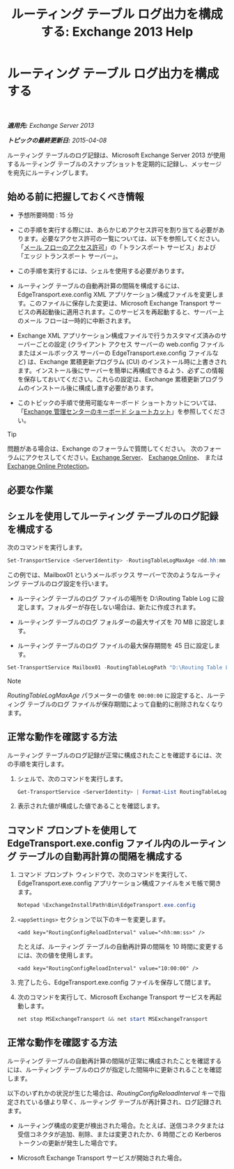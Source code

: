 ﻿---
title: 'ルーティング テーブル ログ出力を構成する: Exchange 2013 Help'
TOCTitle: ルーティング テーブル ログ出力を構成する
ms:assetid: 7184f8f7-4eb8-468a-aafe-b2d72868f820
ms:mtpsurl: https://technet.microsoft.com/ja-jp/library/Bb201696(v=EXCHG.150)
ms:contentKeyID: 49896309
ms.date: 04/24/2018
mtps_version: v=EXCHG.150
ms.translationtype: HT
---

# ルーティング テーブル ログ出力を構成する

 

_**適用先:** Exchange Server 2013_

_**トピックの最終更新日:** 2015-04-08_

ルーティング テーブルのログ記録は、Microsoft Exchange Server 2013 が使用するルーティング テーブルのスナップショットを定期的に記録し、メッセージを宛先にルーティングします。

## 始める前に把握しておくべき情報

  - 予想所要時間 : 15 分

  - この手順を実行する際には、あらかじめアクセス許可を割り当てる必要があります。必要なアクセス許可の一覧については、以下を参照してください。「[メール フローのアクセス許可](mail-flow-permissions-exchange-2013-help.md)」の「トランスポート サービス」および「エッジ トランスポート サーバー」。

  - この手順を実行するには、シェルを使用する必要があります。

  - ルーティング テーブルの自動再計算の間隔を構成するには、EdgeTransport.exe.config XML アプリケーション構成ファイルを変更します。このファイルに保存した変更は、Microsoft Exchange Transport サービスの再起動後に適用されます。このサービスを再起動すると、サーバー上のメール フローは一時的に中断されます。

  - Exchange XML アプリケーション構成ファイルで行うカスタマイズ済みのサーバーごとの設定 (クライアント アクセス サーバーの web.config ファイルまたはメールボックス サーバーの EdgeTransport.exe.config ファイルなど) は、Exchange 累積更新プログラム (CU) のインストール時に上書きされます。インストール後にサーバーを簡単に再構成できるよう、必ずこの情報を保存しておいてください。これらの設定は、Exchange 累積更新プログラムのインストール後に構成し直す必要があります。

  - このトピックの手順で使用可能なキーボード ショートカットについては、「[Exchange 管理センターのキーボード ショートカット](keyboard-shortcuts-in-the-exchange-admin-center-exchange-online-protection-help.md)」を参照してください。


> [!TIP]
> 問題がある場合は、Exchange のフォーラムで質問してください。 次のフォーラムにアクセスしてください。<A href="https://go.microsoft.com/fwlink/p/?linkid=60612">Exchange Server</A>、 <A href="https://go.microsoft.com/fwlink/p/?linkid=267542">Exchange Online</A>、 または <A href="https://go.microsoft.com/fwlink/p/?linkid=285351">Exchange Online Protection</A>。



## 必要な作業

## シェルを使用してルーティング テーブルのログ記録を構成する

次のコマンドを実行します。

```powershell
Set-TransportService <ServerIdentity> -RoutingTableLogMaxAge <dd.hh:mm:ss> -RoutingTableLogMaxDirectorySize <Size>  -RoutingTableLogPath <LocalFilePath>
```

この例では、Mailbox01 というメールボックス サーバーで次のようなルーティング テーブルのログ設定を行います。

  - ルーティング テーブルのログ ファイルの場所を D:\\Routing Table Log に設定します。フォルダーが存在しない場合は、新たに作成されます。

  - ルーティング テーブルのログ フォルダーの最大サイズを 70 MB に設定します。

  - ルーティング テーブルのログ ファイルの最大保存期間を 45 日に設定します。

<!-- end list -->

```powershell
Set-TransportService Mailbox01 -RoutingTableLogPath "D:\Routing Table Log" -RoutingTableLogMaxDirectorySize 70MB -RoutingTableLogMaxAge 45.00:00:00
```


> [!NOTE]
> <EM>RoutingTableLogMaxAge</EM> パラメーターの値を <CODE>00:00:00</CODE> に設定すると、ルーティング テーブルのログ ファイルが保存期間によって自動的に削除されなくなります。



## 正常な動作を確認する方法

ルーティング テーブルのログ記録が正常に構成されたことを確認するには、次の手順を実行します。

1.  シェルで、次のコマンドを実行します。
    
    ```powershell
    Get-TransportService <ServerIdentity> | Format-List RoutingTableLog*
    ```

2.  表示された値が構成した値であることを確認します。

## コマンド プロンプトを使用して EdgeTransport.exe.config ファイル内のルーティング テーブルの自動再計算の間隔を構成する

1.  コマンド プロンプト ウィンドウで、次のコマンドを実行して、EdgeTransport.exe.config アプリケーション構成ファイルをメモ帳で開きます。
    
    ```powershell
    Notepad %ExchangeInstallPath%Bin\EdgeTransport.exe.config
    ```

2.  `<appSettings>` セクションで以下のキーを変更します。
    
    ```command line
    <add key="RoutingConfigReloadInterval" value="<hh:mm:ss>" />
    ```
    
    たとえば、ルーティング テーブルの自動再計算の間隔を 10 時間に変更するには、次の値を使用します。
    
    ```command line
    <add key="RoutingConfigReloadInterval" value="10:00:00" />
    ```

3.  完了したら、EdgeTransport.exe.config ファイルを保存して閉じます。

4.  次のコマンドを実行して、Microsoft Exchange Transport サービスを再起動します。
    
    ```powershell
    net stop MSExchangeTransport && net start MSExchangeTransport
    ```

## 正常な動作を確認する方法

ルーティング テーブルの自動再計算の間隔が正常に構成されたことを確認するには、ルーティング テーブルのログが指定した間隔中に更新されることを確認します。

以下のいずれかの状況が生じた場合は、*RoutingConfigReloadInterval* キーで指定されている値より早く、ルーティング テーブルが再計算され、ログ記録されます。

  - ルーティング構成の変更が検出された場合。たとえば、送信コネクタまたは受信コネクタが追加、削除、または変更されたか、6 時間ごとの Kerberos トークンの更新が発生した場合です。

  - Microsoft Exchange Transport サービスが開始された場合。

